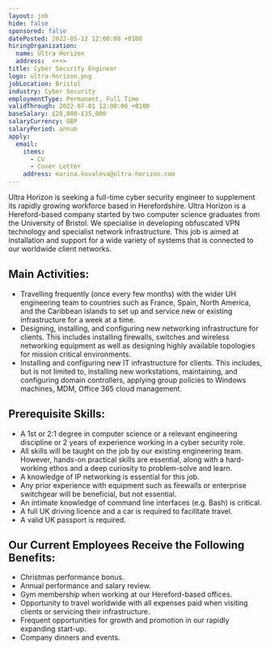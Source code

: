 ```yaml
---
layout: job
hide: false
sponsored: false
datePosted: 2022-05-12 12:00:00 +0100
hiringOrganization:
  name: Ultra Horizon
  address:  <++>
title: Cyber Security Engineer
logo: ultra-horizon.png
jobLocation: Bristol
industry: Cyber Security
employmentType: Permanent, Full Time
validThrough: 2022-07-01 12:00:00 +0100
baseSalary: £28,000-£35,000
salaryCurrency: GBP
salaryPeriod: annum
apply:
  email:
    items:
      - CV
      - Cover Letter
    address: marina.kovaleva@ultra-horizon.com
---
```


Ultra Horizon is seeking a full-time cyber security engineer to supplement its rapidly growing workforce based in Herefordshire. Ultra Horizon is a Hereford-based company started by two computer science graduates from the University of Bristol. We specialise in developing obfuscated VPN technology and specialist network infrastructure. This job is aimed at installation and support for a wide variety of systems that is connected to our worldwide client networks.

## Main Activities:

- Travelling frequently (once every few months) with the wider UH engineering team to countries such as France, Spain, North America, and the Caribbean islands to set up and service new or existing infrastructure for a week at a time.
- Designing, installing, and configuring new networking infrastructure for clients. This includes installing firewalls, switches and wireless networking equipment as well as designing highly available topologies for mission critical environments.
- Installing and configuring new IT infrastructure for clients. This includes, but is not limited to, installing new workstations, maintaining, and configuring domain controllers, applying group policies to Windows machines, MDM, Office 365 cloud management.

## Prerequisite Skills:

- A 1st or 2:1 degree in computer science or a relevant engineering discipline or 2 years of experience
working in a cyber security role.
- All skills will be taught on the job by our existing engineering team. However, hands-on practical skills are essential, along with a hard-working ethos and a deep curiosity to problem-solve and learn.
- A knowledge of IP networking is essential for this job.
- Any prior experience with equipment such as firewalls or enterprise switchgear will be beneficial, but not essential.
- An intimate knowledge of command line interfaces (e.g. Bash) is critical.
- A full UK driving licence and a car is required to facilitate travel.
- A valid UK passport is required.

## Our Current Employees Receive the Following Benefits:

- Christmas performance bonus.
- Annual performance and salary review.
- Gym membership when working at our Hereford-based offices.
- Opportunity to travel worldwide with all expenses paid when visiting clients or servicing their infrastructure.
- Frequent opportunities for growth and promotion in our rapidly expanding start-up.
- Company dinners and events.
